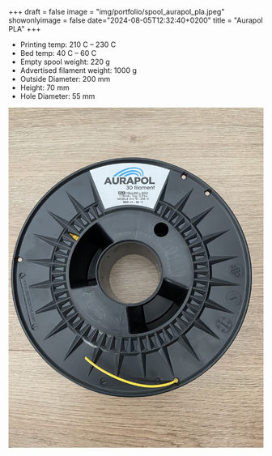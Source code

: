 +++
draft = false
image = "img/portfolio/spool_aurapol_pla.jpeg"
showonlyimage = false
date="2024-08-05T12:32:40+0200"
title = "Aurapol PLA"
+++

* Printing temp: 210 C – 230 C
* Bed temp: 40 C – 60 C
* Empty spool weight: 220 g
* Advertised filament weight: 1000 g
* Outside Diameter: 200 mm
* Height: 70 mm
* Hole Diameter: 55 mm
<!--more-->

![image](/img/portfolio/spool_aurapol_pla.jpeg)

